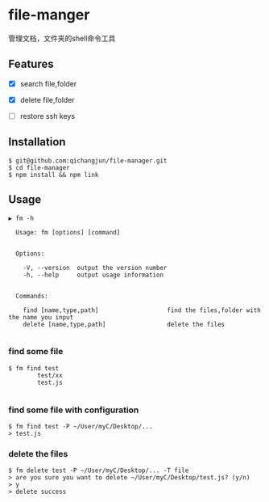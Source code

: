 # file-manger
管理文档，文件夹的shell命令工具

## Features
- [x] search file,folder
- [x] delete file,folder
- [ ] restore ssh keys



## Installation
```shell
$ git@github.com:qichangjun/file-manager.git
$ cd file-manager
$ npm install && npm link
```


## Usage
```shell
▶ fm -h

  Usage: fm [options] [command]


  Options:

    -V, --version  output the version number
    -h, --help     output usage information


  Commands:

    find [name,type,path]                   find the files,folder with the name you input
    delete [name,type,path]                 delete the files
    
```


### find some file
```shell
$ fm find test 
        test/xx
        test.js
        
```

### find some file with configuration
```shell
$ fm find test -P ~/User/myC/Desktop/...
> test.js
```

### delete the files 
```shell
$ fm delete test -P ~/User/myC/Desktop/... -T file
> are you sure you want to delete ~/User/myC/Desktop/test.js? (y/n)
> y
> delete success
```
